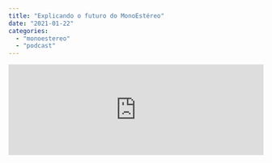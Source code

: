 ```yaml
---
title: "Explicando o futuro do MonoEstéreo"
date: "2021-01-22"
categories: 
  - "monoestereo"
  - "podcast"
---
```


<iframe src="https://anchor.fm/monoestereo/embed/episodes/Explicando-o-futuro-do-MonoEstreo-enveds" height="180px" width="100%" frameborder="0" scrolling="no" style="width:100%; height:180px;"></iframe>
